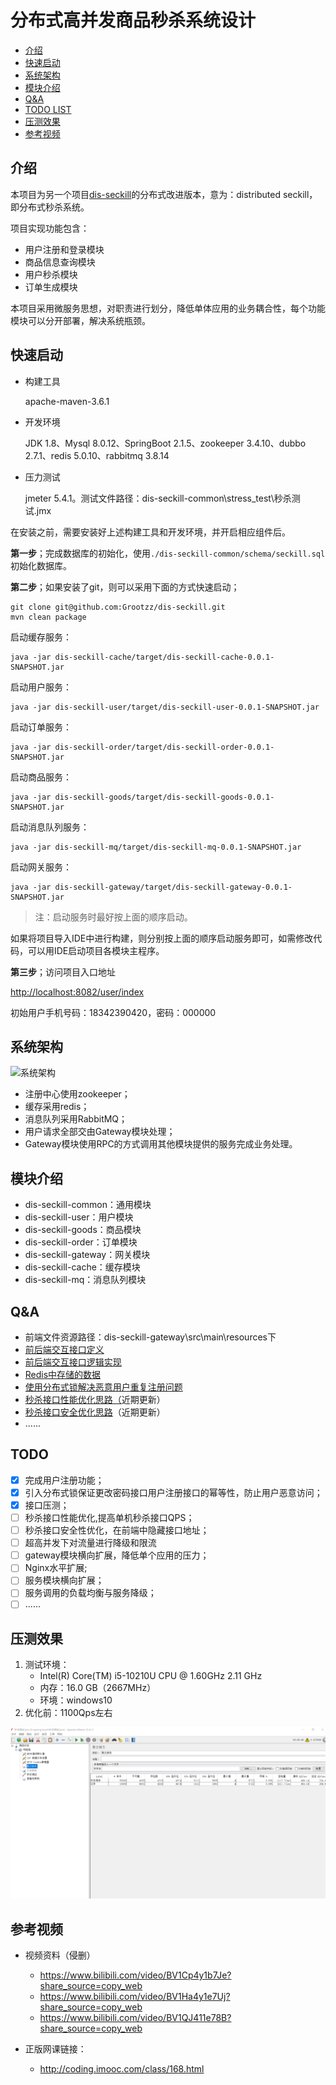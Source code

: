 # 分布式高并发商品秒杀系统设计

- [介绍](#介绍)
- [快速启动](#快速启动)
- [系统架构](#系统架构)
- [模块介绍](#模块介绍)
- [Q&A](#Q&A)
- [TODO LIST](#TODO)
- [压测效果](#压测效果)
- [参考视频](#参考视频)

## 介绍

本项目为另一个项目[dis-seckill](https://github.com/Grootzz/dis-seckill)的分布式改进版本，意为：distributed seckill，即分布式秒杀系统。

项目实现功能包含：

- 用户注册和登录模块
- 商品信息查询模块
- 用户秒杀模块
- 订单生成模块

本项目采用微服务思想，对职责进行划分，降低单体应用的业务耦合性，每个功能模块可以分开部署，解决系统瓶颈。

## 快速启动

- 构建工具

  apache-maven-3.6.1

- 开发环境

  JDK 1.8、Mysql 8.0.12、SpringBoot 2.1.5、zookeeper 3.4.10、dubbo 2.7.1、redis 5.0.10、rabbitmq 3.8.14

- 压力测试

  jmeter 5.4.1。测试文件路径：dis-seckill-common\stress_test\秒杀测试.jmx

在安装之前，需要安装好上述构建工具和开发环境，并开启相应组件后。

**第一步**；完成数据库的初始化，使用`./dis-seckill-common/schema/seckill.sql`初始化数据库。

**第二步**；如果安装了git，则可以采用下面的方式快速启动；

```properties
git clone git@github.com:Grootzz/dis-seckill.git
mvn clean package
```
启动缓存服务：

```properties
java -jar dis-seckill-cache/target/dis-seckill-cache-0.0.1-SNAPSHOT.jar
```

启动用户服务：

```properties
java -jar dis-seckill-user/target/dis-seckill-user-0.0.1-SNAPSHOT.jar
```

启动订单服务：

```properties
java -jar dis-seckill-order/target/dis-seckill-order-0.0.1-SNAPSHOT.jar
```

启动商品服务：

```properties
java -jar dis-seckill-goods/target/dis-seckill-goods-0.0.1-SNAPSHOT.jar
```

启动消息队列服务：

```properties
java -jar dis-seckill-mq/target/dis-seckill-mq-0.0.1-SNAPSHOT.jar
```

启动网关服务：

```properties
java -jar dis-seckill-gateway/target/dis-seckill-gateway-0.0.1-SNAPSHOT.jar
```

> 注：启动服务时最好按上面的顺序启动。

如果将项目导入IDE中进行构建，则分别按上面的顺序启动服务即可，如需修改代码，可以用IDE启动项目各模块主程序。

**第三步**；访问项目入口地址

<http://localhost:8082/user/index>

初始用户手机号码：18342390420，密码：000000

## 系统架构
![系统架构](doc/assets/SYSTEM_ARCHITECTURE.png)

- 注册中心使用zookeeper；
- 缓存采用redis；
- 消息队列采用RabbitMQ；
- 用户请求全部交由Gateway模块处理；
- Gateway模块使用RPC的方式调用其他模块提供的服务完成业务处理。

## 模块介绍

- dis-seckill-common：通用模块
- dis-seckill-user：用户模块
- dis-seckill-goods：商品模块
- dis-seckill-order：订单模块
- dis-seckill-gateway：网关模块
- dis-seckill-cache：缓存模块
- dis-seckill-mq：消息队列模块

## Q&A

- 前端文件资源路径：dis-seckill-gateway\src\main\resources下
- [前后端交互接口定义](https://github.com/Grootzz/dis-seckill/blob/master/doc/前后端交互接口定义.md)
- [前后端交互接口逻辑实现](https://github.com/Grootzz/dis-seckill/blob/master/doc/前后端交互接口逻辑实现.md)
- [Redis中存储的数据](https://github.com/Grootzz/dis-seckill/blob/master/doc/Redis中存储的数据.md)
- [使用分布式锁解决恶意用户重复注册问题](https://github.com/Grootzz/dis-seckill/blob/master/doc/使用分布式锁解决恶意用户重复注册问题.md)
- [秒杀接口性能优化思路（](https://github.com/parkt90/dis-seckill/tree/master/doc)近期更新）[](https://github.com/parkt90/dis-seckill/tree/master/doc秒杀接口性能优化.md)
- [秒杀接口安全优化思路](https://github.com/parkt90/dis-seckill/tree/master/doc)（近期更新）[](https://github.com/parkt90/dis-seckill/tree/master/doc秒杀接口安全性优化.md)
- ......

## TODO

- [x] 完成用户注册功能；
- [x] 引入分布式锁保证更改密码接口用户注册接口的幂等性，防止用户恶意访问；
- [x] 接口压测；
- [ ] 秒杀接口性能优化,提高单机秒杀接口QPS；
- [ ] 秒杀接口安全性优化，在前端中隐藏接口地址；
- [ ] 超高并发下对流量进行降级和限流
- [ ] gateway模块横向扩展，降低单个应用的压力；
- [ ] Nginx水平扩展;
- [ ] 服务模块横向扩展；
- [ ] 服务调用的负载均衡与服务降级；
- [ ] ......

## 压测效果

1. 测试环境：
   - Intel(R) Core(TM) i5-10210U CPU @ 1.60GHz   2.11 GHz
   - 内存：16.0 GB（2667MHz）
   - 环境：windows10				
2. 优化前：1100Qps左右

![秒杀压测](doc/assets/优化前.jpg)



## 参考视频

- 视频资料（侵删）

  - https://www.bilibili.com/video/BV1Cp4y1b7Je?share_source=copy_web
  - https://www.bilibili.com/video/BV1Ha4y1e7Uj?share_source=copy_web
  - https://www.bilibili.com/video/BV1QJ411e78B?share_source=copy_web

- 正版网课链接：

  - http://coding.imooc.com/class/168.html

  
